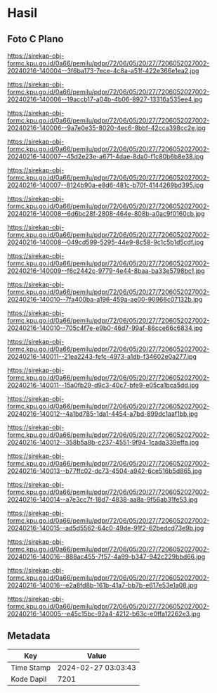 # Hasil

## Foto C Plano

https://sirekap-obj-formc.kpu.go.id/0a66/pemilu/pdpr/72/06/05/20/27/7206052027002-20240216-140004--3f6ba173-7ece-4c8a-a51f-422e366e1ea2.jpg

https://sirekap-obj-formc.kpu.go.id/0a66/pemilu/pdpr/72/06/05/20/27/7206052027002-20240216-140006--19accb17-a04b-4b06-8927-13316a535ee4.jpg

https://sirekap-obj-formc.kpu.go.id/0a66/pemilu/pdpr/72/06/05/20/27/7206052027002-20240216-140006--9a7e0e35-8020-4ec6-8bbf-42cca398cc2e.jpg

https://sirekap-obj-formc.kpu.go.id/0a66/pemilu/pdpr/72/06/05/20/27/7206052027002-20240216-140007--45d2e23e-a671-4dae-8da0-f1c80b6b8e38.jpg

https://sirekap-obj-formc.kpu.go.id/0a66/pemilu/pdpr/72/06/05/20/27/7206052027002-20240216-140007--8124b90a-e8d6-481c-b70f-4144269bd395.jpg

https://sirekap-obj-formc.kpu.go.id/0a66/pemilu/pdpr/72/06/05/20/27/7206052027002-20240216-140008--6d6bc28f-2808-464e-808b-a0ac9f0160cb.jpg

https://sirekap-obj-formc.kpu.go.id/0a66/pemilu/pdpr/72/06/05/20/27/7206052027002-20240216-140008--049cd599-5295-44e9-8c58-9c1c5b1d5cdf.jpg

https://sirekap-obj-formc.kpu.go.id/0a66/pemilu/pdpr/72/06/05/20/27/7206052027002-20240216-140009--f6c2442c-9779-4e44-8baa-ba33e5798bc1.jpg

https://sirekap-obj-formc.kpu.go.id/0a66/pemilu/pdpr/72/06/05/20/27/7206052027002-20240216-140010--7fa400ba-a196-459a-ae00-90966c07132b.jpg

https://sirekap-obj-formc.kpu.go.id/0a66/pemilu/pdpr/72/06/05/20/27/7206052027002-20240216-140010--705c4f7e-e9b0-46d7-99af-86cce66c6834.jpg

https://sirekap-obj-formc.kpu.go.id/0a66/pemilu/pdpr/72/06/05/20/27/7206052027002-20240216-140011--21ea2243-fefc-4973-a1db-f34602e0a277.jpg

https://sirekap-obj-formc.kpu.go.id/0a66/pemilu/pdpr/72/06/05/20/27/7206052027002-20240216-140011--15a0fb29-d9c3-40c7-bfe9-e05ca1bca5dd.jpg

https://sirekap-obj-formc.kpu.go.id/0a66/pemilu/pdpr/72/06/05/20/27/7206052027002-20240216-140012--4a1bd785-1da1-4454-a7bd-899dc1aaf1bb.jpg

https://sirekap-obj-formc.kpu.go.id/0a66/pemilu/pdpr/72/06/05/20/27/7206052027002-20240216-140012--358b5a8b-c237-4551-9f94-1cada339effa.jpg

https://sirekap-obj-formc.kpu.go.id/0a66/pemilu/pdpr/72/06/05/20/27/7206052027002-20240216-140013--b77ffc02-dc73-4504-a942-6ce516b5d865.jpg

https://sirekap-obj-formc.kpu.go.id/0a66/pemilu/pdpr/72/06/05/20/27/7206052027002-20240216-140014--a7e3cc7f-18d7-4838-aa8a-9f56ab31fe53.jpg

https://sirekap-obj-formc.kpu.go.id/0a66/pemilu/pdpr/72/06/05/20/27/7206052027002-20240216-140015--ad5d5562-64c0-49de-91f2-62bedcd73e9b.jpg

https://sirekap-obj-formc.kpu.go.id/0a66/pemilu/pdpr/72/06/05/20/27/7206052027002-20240216-140016--888ac455-7f57-4a99-b347-942c229bbd66.jpg

https://sirekap-obj-formc.kpu.go.id/0a66/pemilu/pdpr/72/06/05/20/27/7206052027002-20240216-140016--e2a8fd8b-161b-41a7-bb7b-e617e53e1a08.jpg

https://sirekap-obj-formc.kpu.go.id/0a66/pemilu/pdpr/72/06/05/20/27/7206052027002-20240216-140005--e45c15bc-92a4-4212-b63c-e0ffa12262e3.jpg


## Metadata

| Key        | Value               |
| ---------- | ------------------- |
| Time Stamp | 2024-02-27 03:03:43 |
| Kode Dapil | 7201                |



